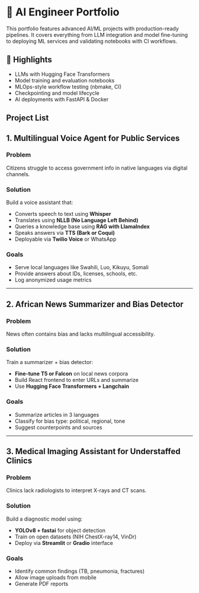 # 🤖 AI Engineer Portfolio

This portfolio features advanced AI/ML projects with production-ready pipelines. It covers everything from LLM integration and model fine-tuning to deploying ML services and validating notebooks with CI workflows.

## 🧠 Highlights
- LLMs with Hugging Face Transformers
- Model training and evaluation notebooks
- MLOps-style workflow testing (nbmake, CI)
- Checkpointing and model lifecycle
- AI deployments with FastAPI & Docker
  

## Project List

## 1. Multilingual Voice Agent for Public Services

### Problem
Citizens struggle to access government info in native languages via digital channels.

### Solution
Build a voice assistant that:
- Converts speech to text using **Whisper**
- Translates using **NLLB (No Language Left Behind)**
- Queries a knowledge base using **RAG with LlamaIndex**
- Speaks answers via **TTS (Bark or Coqui)**
- Deployable via **Twilio Voice** or WhatsApp

### Goals
- Serve local languages like Swahili, Luo, Kikuyu, Somali
- Provide answers about IDs, licenses, schools, etc.
- Log anonymized usage metrics

---

## 2. African News Summarizer and Bias Detector

### Problem
News often contains bias and lacks multilingual accessibility.

### Solution
Train a summarizer + bias detector:
- **Fine-tune T5 or Falcon** on local news corpora
- Build React frontend to enter URLs and summarize
- Use **Hugging Face Transformers + Langchain**

### Goals
- Summarize articles in 3 languages
- Classify for bias type: political, regional, tone
- Suggest counterpoints and sources

---

## 3. Medical Imaging Assistant for Understaffed Clinics

### Problem
Clinics lack radiologists to interpret X-rays and CT scans.

### Solution
Build a diagnostic model using:
- **YOLOv8 + fastai** for object detection
- Train on open datasets (NIH ChestX-ray14, VinDr)
- Deploy via **Streamlit** or **Gradio** interface

### Goals
- Identify common findings (TB, pneumonia, fractures)
- Allow image uploads from mobile
- Generate PDF reports
